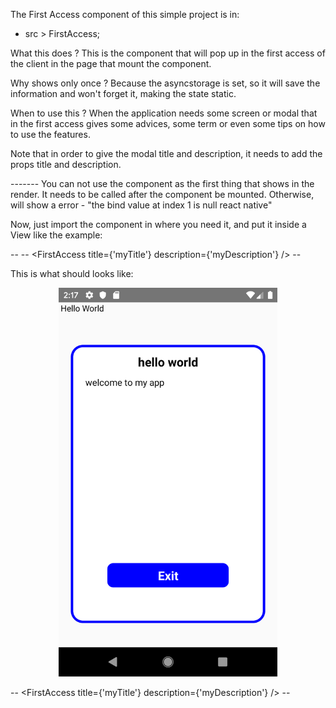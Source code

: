 The First Access component of this simple project is in:

- src > FirstAccess;

What this does ? This is the component that will pop up in the first access of the client
in the page that mount the component.

Why shows only once ? Because the asyncstorage is set, so it will save the information and won't
forget it, making the state static.

When to use this ? When the application needs some screen or modal that in the first access gives some
advices, some term or even some tips on how to use the features.

Note that in order to give the modal title and description, it needs to add the props title and description.

------- You can not use the component as the first thing that shows in the render. It needs to be called after the component be mounted. Otherwise, will show a error - 
"the bind value at index 1 is null react native"


Now, just import the component in where you need it, and put it inside a View like the example:


-- -- <View>
  <FirstAccess title={'myTitle'} description={'myDescription'} />
</View> -- 

This is what should looks like:

<p align="center">
  <img src="./assets/img.png" width="350" title="hover text">
</p>

--<View>
  <FirstAccess title={'myTitle'} description={'myDescription'} />
</View> --
